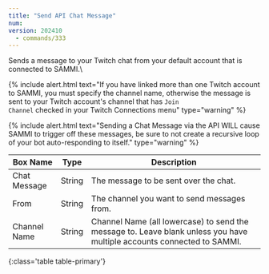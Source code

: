 ```yaml
---
title: "Send API Chat Message"
num: 
version: 202410
  - commands/333
---
```


Sends a message to your Twitch chat from your default account that is connected to SAMMI.\

{% include alert.html text="If you have linked more than one Twitch account to SAMMI, you must specify the channel name, otherwise the message is sent to your Twitch account's channel that has <code>Join Channel</code> checked in your Twitch Connections menu" type="warning" %}

{% include alert.html text="Sending a Chat Message via the API WILL cause SAMMI to trigger off these messages, be sure to not create a recursive loop of your bot auto-responding to itself." type="warning" %}

| Box Name | Type | Description |
|-------|--------|--------
|Chat Message|String | The message to be sent over the chat.|
|From|String|The channel you want to send messages from.
|Channel Name |String| Channel Name (all lowercase) to send the message to. Leave blank unless you have multiple accounts connected to SAMMI.
{:class='table table-primary'}






